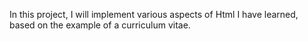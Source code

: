 In this project, I will implement various aspects of Html I have learned, based on the example of a curriculum vitae.
